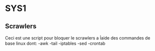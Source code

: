 # SYS1
## Scrawlers
Ceci est une script pour bloquer le scrawlers a  l̍aide des commandes de base linux dont:
          -awk
          -tail
          -iptables
          -sed
          -crontab
